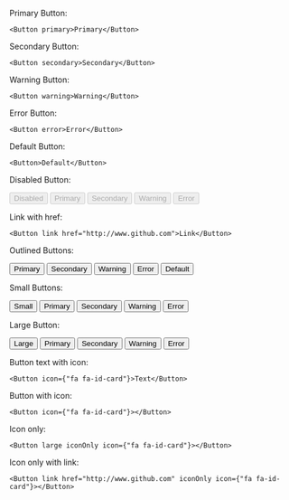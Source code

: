 Primary Button:

	<Button primary>Primary</Button>

Secondary Button:

	<Button secondary>Secondary</Button>

Warning Button:

	<Button warning>Warning</Button>

Error Button:

	<Button error>Error</Button>

Default Button:

    <Button>Default</Button>

Disabled Button:
    <div>
	  <Button disabled>Disabled</Button>
	  <Button disabled primary>Primary</Button>
    <Button disabled secondary>Secondary</Button>
    <Button disabled warning>Warning</Button>
    <Button disabled error>Error</Button> 
    </div>

Link with href:

    <Button link href="http://www.github.com">Link</Button>

Outlined Buttons:
    <div>
    <Button outline primary>Primary</Button>
    <Button outline secondary>Secondary</Button>
    <Button outline warning>Warning</Button>
    <Button outline error>Error</Button>
    <Button outline>Default</Button>
    </div>

Small Buttons:
    <div>
    <Button small>Small</Button>
    <Button small primary>Primary</Button>
    <Button small secondary>Secondary</Button>
    <Button small warning>Warning</Button>
    <Button small error>Error</Button>
    </div>

Large Button:
    <div>
	  <Button large>Large</Button>
	  <Button large primary>Primary</Button>
    <Button large secondary>Secondary</Button>
    <Button large warning>Warning</Button>
    <Button large error>Error</Button>
    </div> 

Button text with icon:

    <Button icon={"fa fa-id-card"}>Text</Button>

Button with icon:

    <Button icon={"fa fa-id-card"}></Button>

Icon only:

    <Button large iconOnly icon={"fa fa-id-card"}></Button>

Icon only with link:

    <Button link href="http://www.github.com" iconOnly icon={"fa fa-id-card"}></Button>